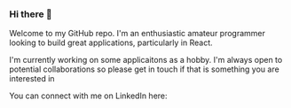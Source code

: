 ### Hi there 👋
Welcome to my GitHub repo. I'm an enthusiastic amateur programmer looking to build great applications, particularly in React.

I'm currently working on some applicaitons as a hobby. I'm always open to potential collaborations so please get in touch if that is something you are interested in

You can connect with me on LinkedIn here:


<p align="center">
<![giphy](https://user-images.githubusercontent.com/116954089/224168008-1684aa6c-96b7-4eed-abf6-fe1c360b29e6.gif)/>
</p>

<!--
**AvocadoCoding/AvocadoCoding** is a ✨ _special_ ✨ repository because its `README.md` (this file) appears on your GitHub profile.

Here are some ideas to get you started:

- 🔭 I’m currently working on ...
- 🌱 I’m currently learning ...
- 👯 I’m looking to collaborate on ...
- 🤔 I’m looking for help with ...
- 💬 Ask me about ...
- 📫 How to reach me: ...
- 😄 Pronouns: ...
- ⚡ Fun fact: ...
-->
